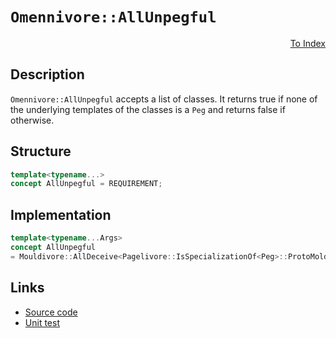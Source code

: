 <!-- Copyright 2024 Feng Mofan
SPDX-License-Identifier: Apache-2.0 -->

# `Omennivore::AllUnpegful`

<p style='text-align: right;'><a href="../../concepts.md#omennivore-all-unpegful">To Index</a></p>

## Description

`Omennivore::AllUnpegful` accepts a list of classes.
It returns true if none of the underlying templates of the classes is a `Peg` and returns false if otherwise.

## Structure

```C++
template<typename...>
concept AllUnpegful = REQUIREMENT;
```

## Implementation

```C++
template<typename...Args>
concept AllUnpegful
= Mouldivore::AllDeceive<Pagelivore::IsSpecializationOf<Peg>::ProtoMold, Args...>;
```

## Links

- [Source code](../../../../conceptrodon/omennivore/concepts/all_unpegful.hpp)
- [Unit test](../../../../tests/unit/concepts/omennivore/all_unpegful.test.hpp)
